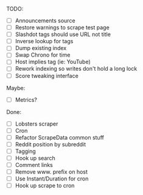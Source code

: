 TODO:

 - [ ] Announcements source
 - [ ] Restore warnings to scrape test page
 - [ ] Slashdot tags should use URL not title
 - [ ] Inverse lookup for tags 
 - [ ] Dump existing index
 - [ ] Swap Chrono for time
 - [ ] Host implies tag (ie: YouTube)
 - [ ] Rework indexing so writes don't hold a long lock 
 - [ ] Score tweaking interface
 
Maybe:
 - [ ] Metrics?

Done:
 - [ ] Lobsters scraper
 - [ ] Cron
 - [ ] Refactor ScrapeData common stuff
 - [ ] Reddit position by subreddit 
 - [ ] Tagging
 - [ ] Hook up search
 - [ ] Comment links
 - [ ] Remove www. prefix on host
 - [ ] Use Instant/Duration for cron
 - [ ] Hook up scrape to cron
